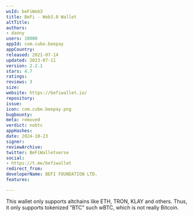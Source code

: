 ```yaml
---
wsId: beFiWeb3
title: BeFi - Web3.0 Wallet
altTitle: 
authors:
- danny
users: 10000
appId: com.cube.beepay
appCountry: 
released: 2021-07-14
updated: 2023-07-11
version: 2.2.1
stars: 4.7
ratings: 
reviews: 3
size: 
website: https://befiwallet.io/
repository: 
issue: 
icon: com.cube.beepay.png
bugbounty: 
meta: removed
verdict: nobtc
appHashes: 
date: 2024-10-23
signer: 
reviewArchive: 
twitter: BeFiWalletverse
social:
- https://t.me/befiwallet
redirect_from: 
developerName: BEFI FOUNDATION LTD.
features: 

---
```


This wallet only supports altchains like ETH, TRON, KLAY and others. Thus, it only supports tokenized "BTC" such wBTC, which is not really Bitcoin.
